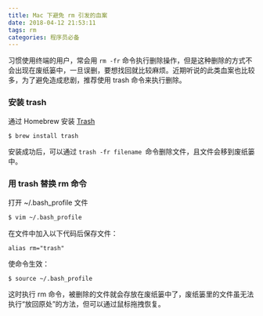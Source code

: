```yaml
---
title: Mac 下避免 rm 引发的血案
date: 2018-04-12 21:53:11
tags: rm
categories: 程序员必备
---
```


习惯使用终端的用户，常会用 `rm -fr` 命令执行删除操作，但是这种删除的方式不会出现在废纸篓中，一旦误删，要想找回就比较麻烦。近期听说的此类血案也比较多，为了避免造成悲剧，推荐使用 trash 命令来执行删除。

<!--more-->

### 安装 trash

通过 Homebrew 安装 [Trash](https://github.com/ali-rantakari/trash)

```bash
$ brew install trash
```

安装成功后，可以通过 `trash -fr filename `命令删除文件，且文件会移到废纸篓中。

### 用 trash 替换 rm 命令

打开 ~/.bash_profile 文件

```bash
$ vim ~/.bash_profile
```

在文件中加入以下代码后保存文件：

```
alias rm="trash"
```

使命令生效：

```bash
$ source ~/.bash_profile
```

这时执行 rm 命令，被删除的文件就会存放在废纸篓中了，废纸篓里的文件虽无法执行“放回原处”的方法，但可以通过鼠标拖拽恢复。
